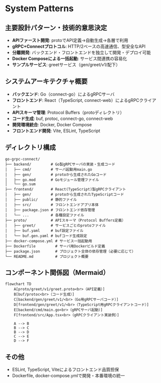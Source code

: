 # System Patterns

## 主要設計パターン・技術的意思決定
- **APIファースト開発**: protoでAPI定義→自動生成→各層で利用
- **gRPC+Connectプロトコル**: HTTP/2ベースの高速通信、型安全なAPI
- **分離開発**: バックエンド・フロントエンドを独立して開発・デプロイ可能
- **Docker Composeによる一括起動**: サービス間連携の容易化
- **サンプルサービス**: greetサービス（gen/greet/v1/配下）

## システムアーキテクチャ概要
- **バックエンド**: Go（connect-go）によるgRPCサーバ
- **フロントエンド**: React（TypeScript, connect-web）によるgRPCクライアント
- **APIスキーマ管理**: Protocol Buffers（protoディレクトリ）
- **コード生成**: buf, protoc, connect-go, connect-web
- **開発環境統合**: Docker, Docker Compose
- **フロントエンド開発**: Vite, ESLint, TypeScript

## ディレクトリ構成

```
go-grpc-connect/
├── backend/         # Go製gRPCサーバの実装・生成コード
│   ├── cmd/         # サーバ起動用main.go
│   ├── gen/         # protoから生成されたGoコード
│   ├── go.mod       # Goモジュール管理ファイル
│   └── go.sum
├── frontend/        # React(TypeScript)製gRPCクライアント
│   ├── gen/         # protoから生成されたTypeScriptコード
│   ├── public/      # 静的ファイル
│   ├── src/         # フロントエンドアプリ本体
│   ├── package.json # フロントエンド依存管理
│   └── ...          # 各種設定ファイル
├── proto/           # APIスキーマ（Protocol Buffers定義）
│   ├── greet/       # サービスごとのprotoファイル
│   ├── buf.yaml     # buf設定ファイル
│   └── buf.gen.yaml # bufコード生成設定
├── docker-compose.yml # サービス一括起動用
├── Dockerfile         # サーバ用Dockerビルド定義
├── package.json       # プロジェクト全体の依存管理（必要に応じて）
└── README.md          # プロジェクト概要
```

## コンポーネント関係図（Mermaid）

```mermaid
flowchart TD
    A[proto/greet/v1/greet.proto<br>（API定義）]
    B[buf/protoc<br>（コード生成）]
    C[backend/gen/greet/v1/<br>（Go用gRPCサーバコード）]
    D[frontend/gen/greet/v1/<br>（TypeScript用gRPCクライアントコード）]
    E[backend/cmd/main.go<br>（gRPCサーバ起動）]
    F[frontend/src/App.tsx<br>（gRPCクライアント実装例）]

    A --> B
    B --> C
    B --> D
    C --> E
    D --> F
```

## その他
- ESLint, TypeScript, Viteによるフロントエンド品質担保
- Dockerfile, docker-compose.ymlで開発・本番環境の統一
